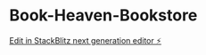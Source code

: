 # Book-Heaven-Bookstore

[Edit in StackBlitz next generation editor ⚡️](https://stackblitz.com/~/github.com/MistressOnyx/Book-Heaven-Bookstore)